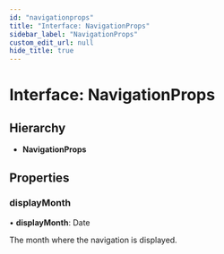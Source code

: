 ```yaml
---
id: "navigationprops"
title: "Interface: NavigationProps"
sidebar_label: "NavigationProps"
custom_edit_url: null
hide_title: true
---
```


# Interface: NavigationProps

## Hierarchy

* **NavigationProps**

## Properties

### displayMonth

• **displayMonth**: Date

The month where the navigation is displayed.
